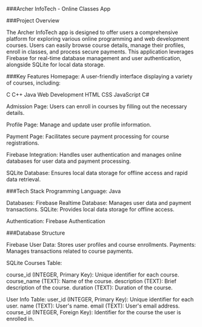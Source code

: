 ###Archer InfoTech - Online Classes App

###Project Overview

The Archer InfoTech app is designed to offer users a comprehensive platform for exploring various online programming and web development courses. Users can easily browse course details, manage their profiles, enroll in classes, and process secure payments. This application leverages Firebase for real-time database management and user authentication, alongside SQLite for local data storage.

###Key Features
Homepage: A user-friendly interface displaying a variety of courses, including:

C
C++
Java
Web Development
HTML
CSS
JavaScript
C#

Admission Page: Users can enroll in courses by filling out the necessary details.

Profile Page: Manage and update user profile information.

Payment Page: Facilitates secure payment processing for course registrations.

Firebase Integration: Handles user authentication and manages online databases for user data and payment processing.

SQLite Database: Ensures local data storage for offline access and rapid data retrieval.

###Tech Stack
Programming Language: Java

Databases:
Firebase Realtime Database: Manages user data and payment transactions.
SQLite: Provides local data storage for offline access.

Authentication: Firebase Authentication

###Database Structure

Firebase
User Data: Stores user profiles and course enrollments.
Payments: Manages transactions related to course payments.

SQLite
Courses Table:

course_id (INTEGER, Primary Key): Unique identifier for each course.
course_name (TEXT): Name of the course.
description (TEXT): Brief description of the course.
duration (TEXT): Duration of the course.

User Info Table:
user_id (INTEGER, Primary Key): Unique identifier for each user.
name (TEXT): User's name.
email (TEXT): User's email address.
course_id (INTEGER, Foreign Key): Identifier for the course the user is enrolled in.